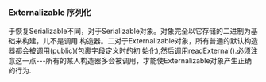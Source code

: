### Externalizable 序列化
于恢复Serializable不同，对于Serializable对象。对象完全以它存储的二进制为基础来构建，儿不是调用
构造器。二对于Externalizable对象，所有普通的默认构造器都会被调用(public)(包裹字段定义时的初
始化),然后调用readExternal().必须注意这一点---所有的某人构造器多会被调用，才能使Externalizable对象产生正确的行为.

